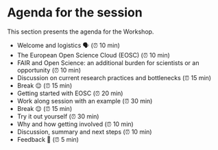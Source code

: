 # Agenda for the session

This section presents the agenda for the Workshop.

- Welcome and logistics 🗣️ (⏰ 10 min)
- The European Open Science Cloud (EOSC) (⏰ 10 min)
- FAIR and Open Science: an additional burden for scientists or an opportunity (⏰ 10 min)
- Discussion on current research practices and bottlenecks (⏰ 15 min) 
- Break 😌 (⏰ 15 min)
- Getting started with EOSC (⏰ 20 min)
- Work along session with an example (⏰ 30 min)
- Break 😌 (⏰ 15 min)
- Try it out yourself (⏰ 30 min)
- Why and how getting involved (⏰ 10 min)
- Discussion, summary and next steps (⏰ 10 min)
- Feedback 💬 (⏰ 5 min)



